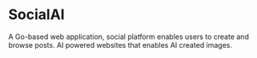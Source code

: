 # SocialAI
A Go-based web application, social platform enables users to create and browse posts. AI powered websites that enables AI created images.
